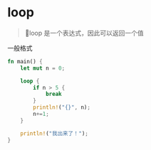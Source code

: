 # loop

> 📌loop 是一个表达式，因此可以返回一个值

一般格式

```rust
fn main() {
    let mut n = 0;

    loop {
        if n > 5 {
            break
        }
        println!("{}", n);
        n+=1;
    }

    println!("我出来了！");
}
```
